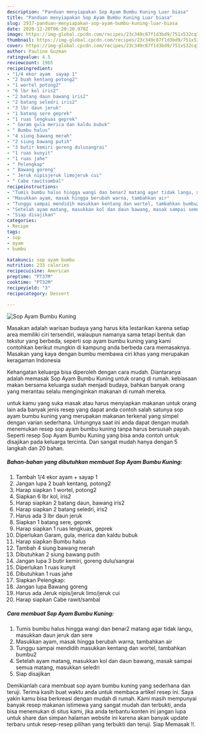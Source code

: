 ```yaml
---
description: "Panduan menyiapakan Sop Ayam Bumbu Kuning Luar biasa"
title: "Panduan menyiapakan Sop Ayam Bumbu Kuning Luar biasa"
slug: 2937-panduan-menyiapakan-sop-ayam-bumbu-kuning-luar-biasa
date: 2020-12-20T06:20:20.970Z
image: https://img-global.cpcdn.com/recipes/23c349c87f1d3bd9/751x532cq70/sop-ayam-bumbu-kuning-foto-resep-utama.jpg
thumbnail: https://img-global.cpcdn.com/recipes/23c349c87f1d3bd9/751x532cq70/sop-ayam-bumbu-kuning-foto-resep-utama.jpg
cover: https://img-global.cpcdn.com/recipes/23c349c87f1d3bd9/751x532cq70/sop-ayam-bumbu-kuning-foto-resep-utama.jpg
author: Pauline Guzman
ratingvalue: 4.5
reviewcount: 1965
recipeingredient:
- "1/4 ekor ayam  sayap 1"
- "2 buah kentang potong2"
- "1 wortel potong2"
- "6 lbr kol iris2"
- "2 batang daun bawang iris2"
- "2 batang seledri iris2"
- "3 lbr daun jeruk"
- "1 batang sere geprek"
- "1 ruas lengkuas geprek"
- " Garam gula merica dan kaldu bubuk"
- " Bumbu halus"
- "4 siung bawang merah"
- "2 siung bawang putih"
- "3 butir kemiri goreng dulusangrai"
- "1 ruas kunyit"
- "1 ruas jahe"
- " Pelengkap"
- " Bawang goreng"
- " Jeruk nipisjeruk limojeruk cui"
- " Cabe rawitsambal"
recipeinstructions:
- "Tumis bumbu halus hingga wangi dan benar2 matang agar tidak langu, masukkan daun jeruk dan sere"
- "Masukkan ayam, masak hingga berubah warna, tambahkan air"
- "Tunggu sampai mendidih masukkan kentang dan wortel, tambahkan bumbu2"
- "Setelah ayam matang, masukkan kol dan daun bawang, masak sampai semua matang, masukkan seledri"
- "Siap disajikan"
categories:
- Recipe
tags:
- sop
- ayam
- bumbu

katakunci: sop ayam bumbu 
nutrition: 233 calories
recipecuisine: American
preptime: "PT37M"
cooktime: "PT32M"
recipeyield: "3"
recipecategory: Dessert

---
```



![Sop Ayam Bumbu Kuning](https://img-global.cpcdn.com/recipes/23c349c87f1d3bd9/751x532cq70/sop-ayam-bumbu-kuning-foto-resep-utama.jpg)

Masakan adalah warisan budaya yang harus kita lestarikan karena setiap area memiliki ciri tersendiri, walaupun namanya sama tetapi bentuk dan tekstur yang berbeda, seperti sop ayam bumbu kuning yang kami contohkan berikut mungkin di kampung anda berbeda cara memasaknya. Masakan yang kaya dengan bumbu membawa ciri khas yang merupakan keragaman Indonesia



Kehangatan keluarga bisa diperoleh dengan cara mudah. Diantaranya adalah memasak Sop Ayam Bumbu Kuning untuk orang di rumah. kebiasaan makan bersama keluarga sudah menjadi budaya, bahkan banyak orang yang merantau selalu menginginkan makanan di rumah mereka.

untuk kamu yang suka masak atau harus menyiapkan makanan untuk orang lain ada banyak jenis resep yang dapat anda contoh salah satunya sop ayam bumbu kuning yang merupakan makanan terkenal yang simpel dengan varian sederhana. Untungnya saat ini anda dapat dengan mudah menemukan resep sop ayam bumbu kuning tanpa harus bersusah payah.
Seperti resep Sop Ayam Bumbu Kuning yang bisa anda contoh untuk disajikan pada keluarga tercinta. Dan sangat mudah hanya dengan 5 langkah dan 20 bahan.


<!--inarticleads1-->

##### Bahan-bahan yang dibutuhkan membuat Sop Ayam Bumbu Kuning:

1. Tambah 1/4 ekor ayam + sayap 1
1. Jangan lupa 2 buah kentang, potong2
1. Harap siapkan 1 wortel, potong2
1. Siapkan 6 lbr kol, iris2
1. Harap siapkan 2 batang daun, bawang iris2
1. Harap siapkan 2 batang seledri, iris2
1. Harus ada 3 lbr daun jeruk
1. Siapkan 1 batang sere, geprek
1. Harap siapkan 1 ruas lengkuas, geprek
1. Diperlukan  Garam, gula, merica dan kaldu bubuk
1. Harap siapkan  Bumbu halus
1. Tambah 4 siung bawang merah
1. Dibutuhkan 2 siung bawang putih
1. Jangan lupa 3 butir kemiri, goreng dulu/sangrai
1. Diperlukan 1 ruas kunyit
1. Dibutuhkan 1 ruas jahe
1. Siapkan  Pelengkap:
1. Jangan lupa  Bawang goreng
1. Harus ada  Jeruk nipis/jeruk limo/jeruk cui
1. Harap siapkan  Cabe rawit/sambal




<!--inarticleads2-->

##### Cara membuat  Sop Ayam Bumbu Kuning:

1. Tumis bumbu halus hingga wangi dan benar2 matang agar tidak langu, masukkan daun jeruk dan sere
1. Masukkan ayam, masak hingga berubah warna, tambahkan air
1. Tunggu sampai mendidih masukkan kentang dan wortel, tambahkan bumbu2
1. Setelah ayam matang, masukkan kol dan daun bawang, masak sampai semua matang, masukkan seledri
1. Siap disajikan




Demikianlah cara membuat sop ayam bumbu kuning yang sederhana dan teruji. Terima kasih buat waktu anda untuk membaca artikel resep ini. Saya yakin kamu bisa berkreasi dengan mudah di rumah. Kami masih mempunyai banyak resep makanan istimewa yang sangat mudah dan terbukti, anda bisa menemukan di situs kami, jika anda terbantu konten ini jangan lupa untuk share dan simpan halaman website ini karena akan banyak update terbaru untuk resep-resep pilihan yang terbukti dan teruji. Siap Memasak !!. 
